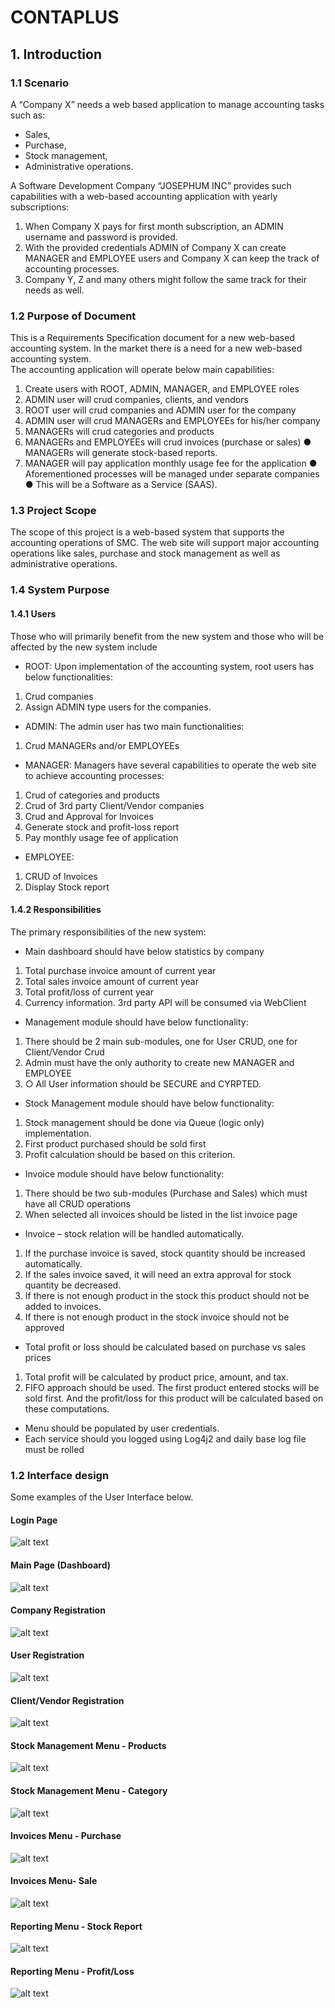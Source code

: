# CONTAPLUS

## 1. Introduction  
### 1.1 Scenario  
A “Company X” needs a web based application to manage accounting tasks such  as:  
- Sales,   
- Purchase,  
- Stock management,  
- Administrative operations.   

A Software Development Company “JOSEPHUM INC” provides such capabilities with a web-based accounting application with yearly subscriptions:   
1. When Company X pays for first month subscription, an ADMIN username and password is provided. 
2.	With the provided credentials ADMIN of Company X can create MANAGER and EMPLOYEE users and Company X can keep the track of accounting processes.  
3.	Company Y, Z and many others might follow the same track for their needs as well. 


### 1.2 Purpose of Document  
This is a Requirements Specification document for a new web-based accounting system. In the market there is a need for a new web-based accounting system.  
The accounting application will operate below main capabilities: 
1.	Create users with ROOT, ADMIN, MANAGER, and EMPLOYEE roles 
2.	ADMIN user will crud companies, clients, and vendors 
3.	ROOT user will crud companies and ADMIN user for the company 
4.	ADMIN user will crud MANAGERs and EMPLOYEEs for his/her company 
5.	MANAGERs will crud categories and products 
6.	MANAGERs and EMPLOYEEs will crud invoices (purchase or sales)  ● MANAGERs will generate stock-based reports. 
7.	MANAGER will pay application monthly usage fee for the application ● Aforementioned processes will be managed under separate companies  ● This will be a Software as a Service (SAAS).   

### 1.3 Project Scope  
The scope of this project is a web-based system that supports the accounting operations of SMC. The web site will support major accounting operations like sales, purchase and stock management as well as administrative operations.
### 1.4 System Purpose
#### 1.4.1 Users
Those who will primarily benefit from the new system and those who will be affected
by the new system include
- ROOT:
Upon implementation of the accounting system, root users has below functionalities:
1. Crud companies
2. Assign ADMIN type users for the companies.
- ADMIN:
The admin user has two main functionalities:
1. Crud MANAGERs and/or EMPLOYEEs
- MANAGER:
Managers have several capabilities to operate the web site to achieve accounting processes:
1. Crud of categories and products
2. Crud of 3rd party Client/Vendor companies
3. Crud and Approval for Invoices
4. Generate stock and profit-loss report
5. Pay monthly usage fee of application
- EMPLOYEE:
1. CRUD of Invoices
2. Display Stock report
 
 
#### 1.4.2 Responsibilities  
The primary responsibilities of the new system:  
- Main dashboard should have below statistics by company  
1. Total purchase invoice amount of current year  
2. Total sales invoice amount of current year   
3. Total profit/loss of current year 
4. Currency information. 3rd party API will be consumed via WebClient  
- Management module should have below functionality: 
1. There should be 2 main sub-modules, one for User CRUD, one for Client/Vendor Crud 
2. Admin must have the only authority to create new MANAGER and EMPLOYEE 
3. ○ All User information should be SECURE and CYRPTED. 
- Stock Management module should have below functionality: 
1. Stock management should be done via Queue (logic only) implementation. 
2. First product purchased should be sold first 
3. Profit calculation should be based on this criterion. 
- Invoice module should have below functionality: 
1.	There should be two sub-modules (Purchase and Sales) which must have all CRUD operations 
2. When selected all invoices should be listed in the list invoice page 
- Invoice – stock relation will be handled automatically.  
1. If the purchase invoice is saved, stock quantity should be increased automatically.   
2. If the sales invoice saved, it will need an extra approval for stock quantity be decreased. 
3. If there is not enough product in the stock this product should not be added to invoices. 
4. If there is not enough product in the stock invoice should not be approved 
- Total profit or loss should be calculated based on purchase vs sales prices 
1. Total profit will be calculated by product price, amount, and tax.  
2. FIFO approach should be used. The first product entered stocks will be sold first. And the profit/loss for this product will be calculated based on these computations.   
- Menu should be populated by user credentials.  
- Each service should you logged using Log4j2 and daily base log file must be rolled

### 1.2 Interface design
Some examples of the User Interface below.
#### Login Page
![alt text](docs/loginPage.png)
#### Main Page (Dashboard)
![alt text](docs/dashboard.png)
#### Company Registration
![alt text](docs/company.png)
#### User Registration
![alt text](docs/user.png)
#### Client/Vendor Registration
![alt text](docs/clientVendor.png)
#### Stock Management Menu - Products
![alt text](docs/product.png)
#### Stock Management Menu - Category
![alt text](docs/category.png)
#### Invoices Menu - Purchase
![alt text](docs/purchase.png)
#### Invoices Menu- Sale
![alt text](docs/sales.png)
#### Reporting Menu - Stock Report
![alt text](docs/stock.png)
#### Reporting Menu - Profit/Loss
![alt text](docs/profitLoss.png)